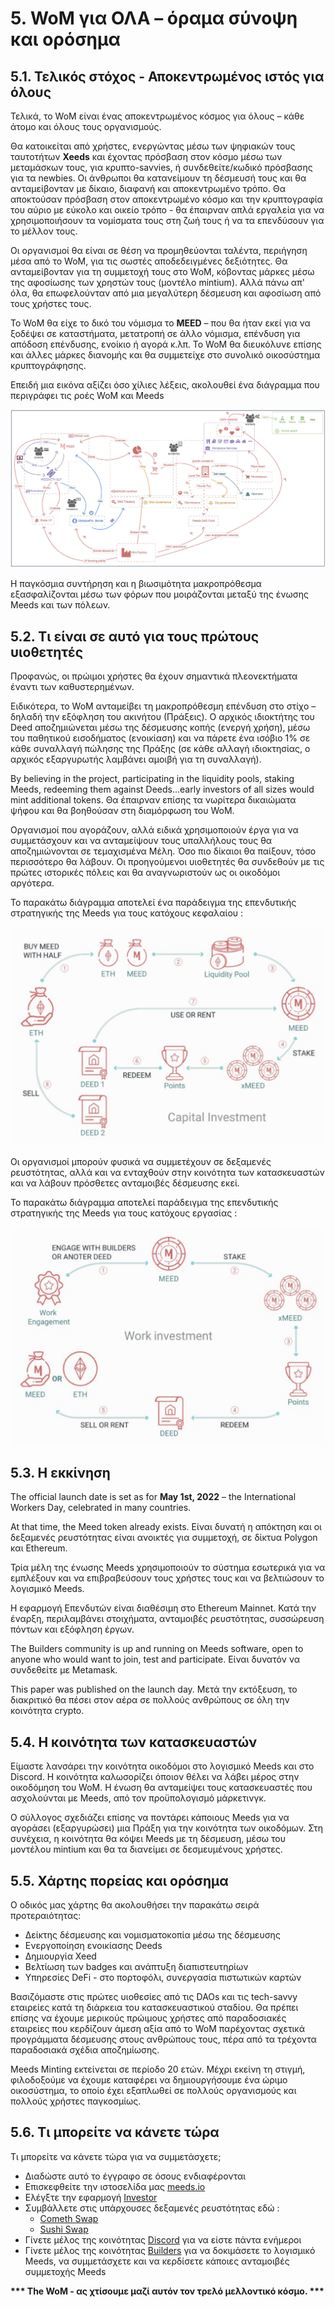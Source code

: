 # 5. WoM για ΟΛΑ – όραμα σύνοψη και ορόσημα

## 5.1. Τελικός στόχος - Αποκεντρωμένος ιστός για όλους

Τελικά, το WoM είναι ένας αποκεντρωμένος κόσμος για όλους – κάθε άτομο και όλους τους οργανισμούς.

Θα κατοικείται από χρήστες, ενεργώντας μέσω των ψηφιακών τους ταυτοτήτων **Xeeds** και έχοντας πρόσβαση στον κόσμο μέσω των μεταμάσκων τους, για κρυπτο-savvies, ή συνδεθείτε/κωδικό πρόσβασης για τα newbies. Οι άνθρωποι θα κατανείμουν τη δέσμευσή τους και θα ανταμείβονταν με δίκαιο, διαφανή και αποκεντρωμένο τρόπο. Θα αποκτούσαν πρόσβαση στον αποκεντρωμένο κόσμο και την κρυπτογραφία του αύριο με εύκολο και οικείο τρόπο - θα έπαιρναν απλά εργαλεία για να χρησιμοποιήσουν τα νομίσματα τους στη ζωή τους ή να τα επενδύσουν για το μέλλον τους.

Οι οργανισμοί θα είναι σε θέση να προμηθεύονται ταλέντα, περιήγηση μέσα από το WoM, για τις σωστές αποδεδειγμένες δεξιότητες. Θα ανταμείβονταν για τη συμμετοχή τους στο WoM, κόβοντας μάρκες μέσω της αφοσίωσης των χρηστών τους (μοντέλο mintium). Αλλά πάνω απ' όλα, θα επωφελούνταν από μια μεγαλύτερη δέσμευση και αφοσίωση από τους χρήστες τους.

Το WoM θα είχε το δικό του νόμισμα το **MEED** – που θα ήταν εκεί για να ξοδέψει σε καταστήματα, μετατροπή σε άλλο νόμισμα, επένδυση για απόδοση επένδυσης, ενοίκιο ή αγορά κ.λπ. Το WoM θα διευκόλυνε επίσης και άλλες μάρκες διανομής και θα συμμετείχε στο συνολικό οικοσύστημα κρυπτογράφησης.

Επειδή μια εικόνα αξίζει όσο χίλιες λέξεις, ακολουθεί ένα διάγραμμα που περιγράφει τις ροές WoM και Meeds

![Ροές WoM και Meeds](en/img/wom-flows.png)

Η παγκόσμια συντήρηση και η βιωσιμότητα μακροπρόθεσμα εξασφαλίζονται μέσω των φόρων που μοιράζονται μεταξύ της ένωσης Meeds και των πόλεων.

## 5.2. Τι είναι σε αυτό για τους πρώτους υιοθετητές

Προφανώς, οι πρώιμοι χρήστες θα έχουν σημαντικά πλεονεκτήματα έναντι των καθυστερημένων.

Ειδικότερα, το WoM ανταμείβει τη μακροπρόθεσμη επένδυση στο στίχο – δηλαδή την εξόφληση του ακινήτου (Πράξεις). Ο αρχικός ιδιοκτήτης του Deed αποζημιώνεται μέσω της δέσμευσης κοπής (ενεργή χρήση), μέσω του παθητικού εισοδήματος (ενοικίαση) και να πάρετε ένα ισόβιο 1% σε κάθε συναλλαγή πώλησης της Πράξης (σε κάθε αλλαγή ιδιοκτησίας, ο αρχικός εξαργυρωτής λαμβάνει αμοιβή για τη συναλλαγή).

By believing in the project, participating in the liquidity pools, staking Meeds, redeeming them against Deeds...early investors of all sizes would mint additional tokens. Θα έπαιρναν επίσης τα νωρίτερα δικαιώματα ψήφου και θα βοηθούσαν στη διαμόρφωση του WoM.

Οργανισμοί που αγοράζουν, αλλά ειδικά χρησιμοποιούν έργα για να συμμετάσχουν και να ανταμείψουν τους υπαλλήλους τους θα αποζημιώνονται σε τεμαχισμένα Μέλη. Όσο πιο δίκαιοι θα παίξουν, τόσο περισσότερο θα λάβουν. Οι προηγούμενοι υιοθετητές θα συνδεθούν με τις πρώτες ιστορικές πόλεις και θα αναγνωριστούν ως οι οικοδόμοι αργότερα.

Το παρακάτω διάγραμμα αποτελεί ένα παράδειγμα της επενδυτικής στρατηγικής της Meeds για τους κατόχους κεφαλαίου :

![Επενδυτική στρατηγική της Meeds για κατόχους κεφαλαίου](en/img/invest-capital.png)

Οι οργανισμοί μπορούν φυσικά να συμμετέχουν σε δεξαμενές ρευστότητας, αλλά και να ενταχθούν στην κοινότητα των κατασκευαστών και να λάβουν πρόσθετες ανταμοιβές δέσμευσης εκεί.

Το παρακάτω διάγραμμα αποτελεί παράδειγμα της επενδυτικής στρατηγικής της Meeds για τους κατόχους εργασίας :

![Επενδυτική στρατηγική της Meeds για τους κατόχους εργασίας](en/img/invest-work.png)

## 5.3. Η εκκίνηση

The official launch date is set as for **May 1st, 2022** – the International Workers Day, celebrated in many countries.

At that time, the Meed token already exists. Είναι δυνατή η απόκτηση και οι δεξαμενές ρευστότητας είναι ανοικτές για συμμετοχή, σε δίκτυα Polygon και Ethereum.

Τρία μέλη της ένωσης Meeds χρησιμοποιούν το σύστημα εσωτερικά για να εμπλέξουν και να επιβραβεύσουν τους χρήστες τους και να βελτιώσουν το λογισμικό Meeds.

Η εφαρμογή Επενδυτών είναι διαθέσιμη στο Ethereum Mainnet. Κατά την έναρξη, περιλαμβάνει στοιχήματα, ανταμοιβές ρευστότητας, συσσώρευση πόντων και εξόφληση έργων.

The Builders community is up and running on Meeds software, open to anyone who would want to join, test and participate. Είναι δυνατόν να συνδεθείτε με Metamask.

This paper was published on the launch day. Μετά την εκτόξευση, το διακριτικό θα πέσει στον αέρα σε πολλούς ανθρώπους σε όλη την κοινότητα crypto.

## 5.4. Η κοινότητα των κατασκευαστών

Είμαστε λανσάρει την κοινότητα οικοδόμοι στο λογισμικό Meeds και στο Discord. Η κοινότητα καλωσορίζει όποιον θέλει να λάβει μέρος στην οικοδόμηση του WoM. Η ένωση θα ανταμείψει τους κατασκευαστές που ασχολούνται με Meeds, από τον προϋπολογισμό μάρκετινγκ.

Ο σύλλογος σχεδιάζει επίσης να ποντάρει κάποιους Meeds για να αγοράσει (εξαργυρώσει) μια Πράξη για την κοινότητα των οικοδόμων. Στη συνέχεια, η κοινότητα θα κόψει Meeds με τη δέσμευση, μέσω του μοντέλου mintium και θα τα διανείμει σε δεσμευμένους χρήστες.

## 5.5. Χάρτης πορείας και ορόσημα

Ο οδικός μας χάρτης θα ακολουθήσει την παρακάτω σειρά προτεραιότητας:

- Δείκτης δέσμευσης και νομισματοκοπία μέσω της δέσμευσης
- Ενεργοποίηση ενοικίασης Deeds
- Δημιουργία Xeed
- Βελτίωση των badges και ανάπτυξη διαπιστευτηρίων
- Υπηρεσίες DeFi - στο πορτοφόλι, συνεργασία πιστωτικών καρτών

Βασιζόμαστε στις πρώτες υιοθεσίες από τις DAOs και τις tech-savvy εταιρείες κατά τη διάρκεια του κατασκευαστικού σταδίου. Θα πρέπει επίσης να έχουμε μερικούς πρώιμους χρήστες από παραδοσιακές εταιρείες που κερδίζουν άμεση αξία από το WoM παρέχοντας σχετικά προγράμματα δέσμευσης στους ανθρώπους τους, πέρα ​​από τα τρέχοντα παραδοσιακά σχέδια αποζημίωσης.

Meeds Minting εκτείνεται σε περίοδο 20 ετών. Μέχρι εκείνη τη στιγμή, φιλοδοξούμε να έχουμε καταφέρει να δημιουργήσουμε ένα ώριμο οικοσύστημα, το οποίο έχει εξαπλωθεί σε πολλούς οργανισμούς και πολλούς χρήστες παγκοσμίως.

## 5.6. Τι μπορείτε να κάνετε τώρα

Τι μπορείτε να κάνετε τώρα για να συμμετάσχετε;

- Διαδώστε αυτό το έγγραφο σε όσους ενδιαφέρονται
- Επισκεφθείτε την ιστοσελίδα μας [meeds.io](https://www.meeds.io/)
- Ελέγξτε την εφαρμογή [Investor](https://meeds.io/investors)
- Συμβάλλετε στις υπάρχουσες δεξαμενές ρευστότητας εδώ :
  - [Cometh Swap](https://swap.cometh.io/)
  - [Sushi Swap](https://sushi.com)
- Γίνετε μέλος της κοινότητας [Discord](https://discord.com/invite/hAuADSq3) για να είστε πάντα ενήμεροι
- Γίνετε μέλος της κοινότητας [Builders](https://meeds.io/builders) για να δοκιμάσετε το λογισμικό Meeds, να συμμετάσχετε και να κερδίσετε κάποιες ανταμοιβές συμμετοχής Meeds

**\*\*\* The WoM - ας χτίσουμε μαζί αυτόν τον τρελό μελλοντικό κόσμο. \*\*\***